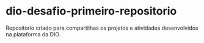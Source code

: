 # dio-desafio-primeiro-repositorio

Repositorio criado para compartilhas os projetos e atividades desenvolvidos na plataforma da DIO.
